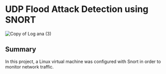 # UDP Flood Attack Detection using SNORT

![Copy of Log ana (3)](https://github.com/emeka789/NetworkMonitoring/assets/99328320/12b140ee-7427-4784-91a5-9e651159a340)

## Summary
In this project, a Linux virtual machine was configured with Snort in order to monitor network traffic.
